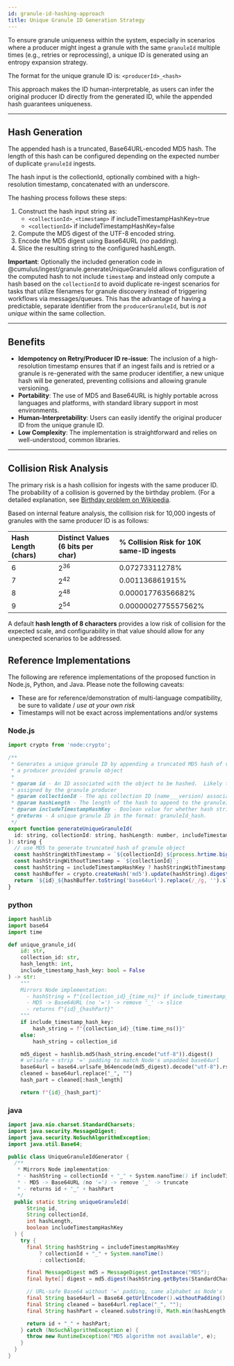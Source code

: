 ```yaml
---
id: granule-id-hashing-approach
title: Unique Granule ID Generation Strategy
---
```


To ensure granule uniqueness within the system, especially in scenarios where a producer might ingest a granule with the same `granuleId` multiple times (e.g., retries or reprocessing), a unique ID is generated using an entropy expansion strategy.

The format for the unique granule ID is: `<producerId>_<hash>`

This approach makes the ID human-interpretable, as users can infer the original producer ID directly from the generated ID, while the appended hash guarantees uniqueness.

---

## Hash Generation

The appended hash is a truncated, Base64URL-encoded MD5 hash. The length of this hash can be configured depending on the expected number of duplicate `granuleId` ingests.

The hash input is the collectionId, optionally combined with a high-resolution timestamp, concatenated with an underscore.

The hashing process follows these steps:

1. Construct the hash input string as:
   - `<collectionId>_<timestamp>` if includeTimestampHashKey=true
   - `<collectionId>` if includeTimestampHashKey=false
2. Compute the MD5 digest of the UTF-8 encoded string.
3. Encode the MD5 digest using Base64URL (no padding).
4. Slice the resulting string to the configured hashLength.

**Important**: Optionally the included generation code in @cumulus/ingest/granule.generateUniqueGranuleId allows configuration of the computed hash to not include `timestamp` and instead only compute a hash based on the `collectionId` to avoid duplicate re-ingest scenarios for tasks that utilize filenames for granule discovery instead of triggering workflows via messages/queues.  This has the advantage of having a predictable, separate identifier from the `producerGranuleId`, but is *not unique* within the same collection.

---

## Benefits

* **Idempotency on Retry/Producer ID re-issue**: The inclusion of a high-resolution timestamp ensures that if an ingest fails and is retried or a granule is re-generated with the same producer identifier, a new unique hash will be generated, preventing collisions and allowing granule versioning.
* **Portability**: The use of MD5 and Base64URL is highly portable across languages and platforms, with standard library support in most environments.
* **Human-Interpretability**: Users can easily identify the original producer ID from the unique granule ID.
* **Low Complexity**: The implementation is straightforward and relies on well-understood, common libraries.

---

## Collision Risk Analysis

The primary risk is a hash collision for ingests with the same producer ID. The probability of a collision is governed by the birthday problem. (For a detailed explanation, see [Birthday problem on Wikipedia](https://en.wikipedia.org/wiki/Birthday_problem).

Based on internal feature analysis, the collision risk for 10,000 ingests of granules with the same producer ID is as follows:

| Hash Length (chars) | Distinct Values (6 bits per char) | % Collision Risk for 10K same-ID ingests |
| :------------------ | :-------------------------------- | :--------------------------------------- |
| 6                   | $2^{36}$                           | 0.07273311278%                           |
| 7                   | $2^{42}$                           | 0.001136861915%                          |
| 8                   | $2^{48}$                           | 0.00001776356682%                        |
| 9                   | $2^{54}$                           | 0.0000002775557562%                      |

A default **hash length of 8 characters** provides a low risk of collision for the expected scale, and configurability in that value should allow for any unexpected scenarios to be addressed.

## Reference Implementations

The following are reference implementations of the proposed function in Node.js, Python, and Java.   Please note the following caveats:

* These are for reference/demonstration of multi-language compatibility, be sure to validate / *use at your own risk*
* Timestamps will not be exact across implementations and/or systems

### Node.js

```javascript
import crypto from 'node:crypto';

/**
 * Generates a unique granule ID by appending a truncated MD5 hash of values from
 * a producer provided granule object
 *
 * @param id - An ID associated with the object to be hashed.  Likely the ID
 * assigned by the granule producer
 * @param collectionId - The api collection ID (name___version) associated with the granule
 * @param hashLength - The length of the hash to append to the granuleId.
 * @param includeTimestampHashKey - Boolean value for whether hash string should contain timestamp
 * @returns - A unique granule ID in the format: granuleId_hash.
 */
export function generateUniqueGranuleId(
  id: string, collectionId: string, hashLength: number, includeTimestampHashKey?: boolean
): string {
  // use MD5 to generate truncated hash of granule object
  const hashStringWithTimestamp = `${collectionId}_${process.hrtime.bigint().toString()}`;
  const hashStringWithoutTimestamp = `${collectionId}`;
  const hashString = includeTimestampHashKey ? hashStringWithTimestamp : hashStringWithoutTimestamp;
  const hashBuffer = crypto.createHash('md5').update(hashString).digest();
  return `${id}_${hashBuffer.toString('base64url').replace(/_/g, '').slice(0, hashLength)}`;
}
```

### python

```python
import hashlib
import base64
import time

def unique_granule_id(
    id: str,
    collection_id: str,
    hash_length: int,
    include_timestamp_hash_key: bool = False
) -> str:
    """
    Mirrors Node implementation:
      - hashString = f"{collection_id}_{time_ns}" if include_timestamp_hash_key else collection_id
      - MD5 -> Base64URL (no '=') -> remove '_' -> slice
      - returns f"{id}_{hashPart}"
    """
    if include_timestamp_hash_key:
        hash_string = f"{collection_id}_{time.time_ns()}"
    else:
        hash_string = collection_id

    md5_digest = hashlib.md5(hash_string.encode("utf-8")).digest()
    # urlsafe + strip '=' padding to match Node's unpadded base64url
    base64url = base64.urlsafe_b64encode(md5_digest).decode("utf-8").rstrip("=")
    cleaned = base64url.replace("_", "")
    hash_part = cleaned[:hash_length]

    return f"{id}_{hash_part}"
  ```

### java

```java
import java.nio.charset.StandardCharsets;
import java.security.MessageDigest;
import java.security.NoSuchAlgorithmException;
import java.util.Base64;

public class UniqueGranuleIdGenerator {
  /**
   * Mirrors Node implementation:
   * - hashString = collectionId + "_" + System.nanoTime() if includeTimestampHashKey else collectionId
   * - MD5 -> Base64URL (no '=') -> remove '_' -> truncate
   * - returns id + "_" + hashPart
   */
  public static String uniqueGranuleId(
      String id,
      String collectionId,
      int hashLength,
      boolean includeTimestampHashKey
  ) {
    try {
      final String hashString = includeTimestampHashKey
          ? collectionId + "_" + System.nanoTime()
          : collectionId;

      final MessageDigest md5 = MessageDigest.getInstance("MD5");
      final byte[] digest = md5.digest(hashString.getBytes(StandardCharsets.UTF_8));

      // URL-safe Base64 without '=' padding, same alphabet as Node's 'base64url'
      final String base64url = Base64.getUrlEncoder().withoutPadding().encodeToString(digest);
      final String cleaned = base64url.replace("_", "");
      final String hashPart = cleaned.substring(0, Math.min(hashLength, cleaned.length()));

      return id + "_" + hashPart;
    } catch (NoSuchAlgorithmException e) {
      throw new RuntimeException("MD5 algorithm not available", e);
    }
  }
}
```
